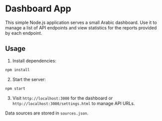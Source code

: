 # Dashboard App

This simple Node.js application serves a small Arabic dashboard. Use it to manage a list of API endpoints and view statistics for the reports provided by each endpoint.

## Usage

1. Install dependencies:

```bash
npm install
```

2. Start the server:

```bash
npm start
```

3. Visit `http://localhost:3000` for the dashboard or `http://localhost:3000/settings.html` to manage API URLs.

Data sources are stored in `sources.json`.
